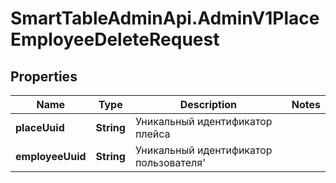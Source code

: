 # SmartTableAdminApi.AdminV1PlaceEmployeeDeleteRequest

## Properties

Name | Type | Description | Notes
------------ | ------------- | ------------- | -------------
**placeUuid** | **String** | Уникальный идентификатор плейса | 
**employeeUuid** | **String** | Уникальный идентификатор пользователя&#39; | 


